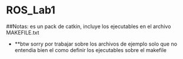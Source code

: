 # ROS_Lab1
##Notas:
es un pack de catkin, incluye los ejecutables en el archivo MAKEFILE.txt
* **btw sorry por trabajar sobre los archivos de ejemplo solo que no entendia bien el como definir los ejecutables sobre el makefile
